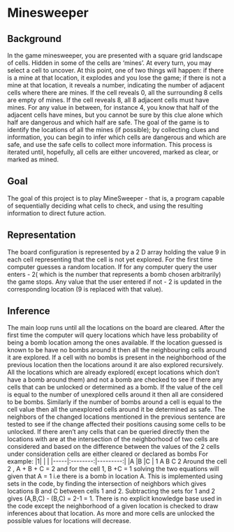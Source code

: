 # Minesweeper

## Background
In the game minesweeper, you are presented with a square grid landscape of cells.  Hidden in some of the cells are ‘mines’.  At every turn, you may select a cell to uncover.  At this point, one of two things will happen:  if there is a mine at that location, it explodes and you lose the game; if there is not a mine at that location, it reveals a number, indicating the number of adjacent cells where there are mines.  If the cell reveals 0, all the surrounding 8 cells are empty of mines.  If the cell reveals 8, all 8 adjacent cells must have mines.  For any value in between, for instance 4,  you know that half of the adjacent cells have mines,  but you cannot be sure by this clue alone which half are dangerous and which half are safe.
The goal of the game is to identify the locations of all the mines (if possible); by collecting clues and information, you
can begin to infer which cells are dangerous and which are safe, and use the safe cells to collect more information.
This process is iterated until, hopefully, all cells are either uncovered, marked as clear, or marked as mined.


## Goal
The  goal  of  this  project  is  to  play  MineSweeper  -  that  is,  a  program  capable  of  sequentially deciding what cells to check, and using the resulting information to direct future action.

## Representation
The board configuration is represented by a 2 D array holding the value 9 in each cell representing that the cell is not yet explored. For the first time computer guesses a random location. If for any computer query the user enters - 2( which is the number that represents a bomb chosen arbitrarily) the game stops. Any value that the user entered if not - 2 is updated in the corresponding location (9 is replaced with that value).

## Inference
The main loop runs until all the locations on the board are cleared. After the first time the
computer will query locations which have less probability of being a bomb location among the
ones available. If the location guessed is known to be have no bombs around it then all the
neighbouring cells around it are explored. If a cell with no bombs is present in the neighborhood
of the previous location then the locations around it are also explored recursively. All the
locations which are already explored( except locations which don’t have a bomb around them)
and not a bomb are checked to see if there any cells that can be unlocked or determined as a
bomb.
If the value of the cell is equal to the number of unexplored cells around it then all are
considered to be bombs. Similarly if the number of bombs around a cell is equal to the cell value
then all the unexplored cells around it be determined as safe. The neighbors of the changed
locations mentioned in the previous sentence are tested to see if the change affected their
positions causing some cells to be unlocked.
If there aren’t any cells that can be queried directly then the locations with are at the intersection
of the neighborhood of two cells are considered and based on the difference between the
values of the 2 cells under consideration cells are either cleared or declared as bombs
For example:
|1| | |
|-----|:--------:|---------:|
|A    |B	 |C |
1
A B C
2
Around the cell 2 , A + B + C = 2 and for the cell 1, B +C = 1 solving the two equations will
given that A = 1 i.e there is a bomb in location A. This is implemented using sets in the code, by
finding the intersection of neighbors which gives locations B and C between cells 1 and 2.
Subtracting the sets for 1 and 2 gives (A,B,C) - (B,C) = 2-1 = 1.
There is no explicit knowledge base used in the code except the neighborhood of a given
location is checked to draw inferences about that location. As more and more cells are unlocked
the possible values for locations will decrease.
